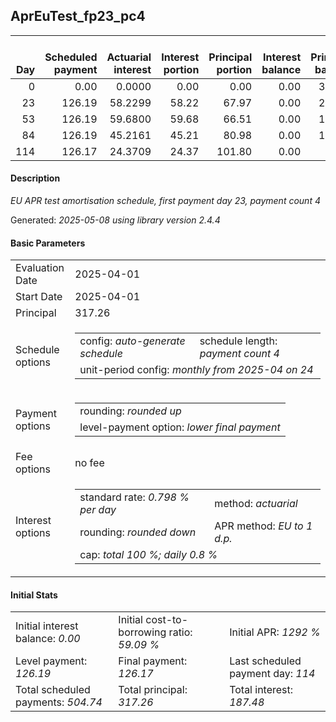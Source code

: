 <h2>AprEuTest_fp23_pc4</h2>
<table>
    <thead style="vertical-align: bottom;">
        <th style="text-align: right;">Day</th>
        <th style="text-align: right;">Scheduled payment</th>
        <th style="text-align: right;">Actuarial interest</th>
        <th style="text-align: right;">Interest portion</th>
        <th style="text-align: right;">Principal portion</th>
        <th style="text-align: right;">Interest balance</th>
        <th style="text-align: right;">Principal balance</th>
        <th style="text-align: right;">Total actuarial interest</th>
        <th style="text-align: right;">Total interest</th>
        <th style="text-align: right;">Total principal</th>
    </thead>
    <tr style="text-align: right;">
        <td class="ci00">0</td>
        <td class="ci01" style="white-space: nowrap;">0.00</td>
        <td class="ci02">0.0000</td>
        <td class="ci03">0.00</td>
        <td class="ci04">0.00</td>
        <td class="ci05">0.00</td>
        <td class="ci06">317.26</td>
        <td class="ci07">0.0000</td>
        <td class="ci08">0.00</td>
        <td class="ci09">0.00</td>
    </tr>
    <tr style="text-align: right;">
        <td class="ci00">23</td>
        <td class="ci01" style="white-space: nowrap;">126.19</td>
        <td class="ci02">58.2299</td>
        <td class="ci03">58.22</td>
        <td class="ci04">67.97</td>
        <td class="ci05">0.00</td>
        <td class="ci06">249.29</td>
        <td class="ci07">58.2299</td>
        <td class="ci08">58.22</td>
        <td class="ci09">67.97</td>
    </tr>
    <tr style="text-align: right;">
        <td class="ci00">53</td>
        <td class="ci01" style="white-space: nowrap;">126.19</td>
        <td class="ci02">59.6800</td>
        <td class="ci03">59.68</td>
        <td class="ci04">66.51</td>
        <td class="ci05">0.00</td>
        <td class="ci06">182.78</td>
        <td class="ci07">117.9099</td>
        <td class="ci08">117.90</td>
        <td class="ci09">134.48</td>
    </tr>
    <tr style="text-align: right;">
        <td class="ci00">84</td>
        <td class="ci01" style="white-space: nowrap;">126.19</td>
        <td class="ci02">45.2161</td>
        <td class="ci03">45.21</td>
        <td class="ci04">80.98</td>
        <td class="ci05">0.00</td>
        <td class="ci06">101.80</td>
        <td class="ci07">163.1260</td>
        <td class="ci08">163.11</td>
        <td class="ci09">215.46</td>
    </tr>
    <tr style="text-align: right;">
        <td class="ci00">114</td>
        <td class="ci01" style="white-space: nowrap;">126.17</td>
        <td class="ci02">24.3709</td>
        <td class="ci03">24.37</td>
        <td class="ci04">101.80</td>
        <td class="ci05">0.00</td>
        <td class="ci06">0.00</td>
        <td class="ci07">187.4970</td>
        <td class="ci08">187.48</td>
        <td class="ci09">317.26</td>
    </tr>
</table>
<h4>Description</h4>
<p><i>EU APR test amortisation schedule, first payment day 23, payment count 4</i></p>
<p>Generated: <i>2025-05-08 using library version 2.4.4</i></p>
<h4>Basic Parameters</h4>
<table>
    <tr>
        <td>Evaluation Date</td>
        <td>2025-04-01</td>
    </tr>
    <tr>
        <td>Start Date</td>
        <td>2025-04-01</td>
    </tr>
    <tr>
        <td>Principal</td>
        <td>317.26</td>
    </tr>
    <tr>
        <td>Schedule options</td>
        <td>
            <table>
                <tr>
                    <td>config: <i>auto-generate schedule</i></td>
                    <td>schedule length: <i><i>payment count</i> 4</i></td>
                </tr>
                <tr>
                    <td colspan="2" style="white-space: nowrap;">unit-period config: <i>monthly from 2025-04 on 24</i></td>
                </tr>
            </table>
        </td>
    </tr>
    <tr>
        <td>Payment options</td>
        <td>
            <table>
                <tr>
                    <td>rounding: <i>rounded up</i></td>
                </tr>
                <tr>
                    <td>level-payment option: <i>lower&nbsp;final&nbsp;payment</i></td>
                </tr>
            </table>
        </td>
    </tr>
    <tr>
        <td>Fee options</td>
        <td>no fee
        </td>
    </tr>
    <tr>
        <td>Interest options</td>
        <td>
            <table>
                <tr>
                    <td>standard rate: <i>0.798 % per day</i></td>
                    <td>method: <i>actuarial</i></td>
                </tr>
                <tr>
                    <td>rounding: <i>rounded down</i></td>
                    <td>APR method: <i>EU to 1 d.p.</i></td>
                </tr>
                <tr>
                    <td colspan="2">cap: <i>total 100 %; daily 0.8 %</td>
                </tr>
            </table>
        </td>
    </tr>
</table>
<h4>Initial Stats</h4>
<table>
    <tr>
        <td>Initial interest balance: <i>0.00</i></td>
        <td>Initial cost-to-borrowing ratio: <i>59.09 %</i></td>
        <td>Initial APR: <i>1292 %</i></td>
    </tr>
    <tr>
        <td>Level payment: <i>126.19</i></td>
        <td>Final payment: <i>126.17</i></td>
        <td>Last scheduled payment day: <i>114</i></td>
    </tr>
    <tr>
        <td>Total scheduled payments: <i>504.74</i></td>
        <td>Total principal: <i>317.26</i></td>
        <td>Total interest: <i>187.48</i></td>
    </tr>
</table>